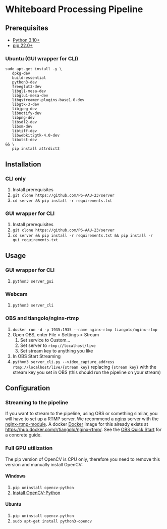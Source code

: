 # Whiteboard Processing Pipeline

## Prerequisites
- [Python 3.10+](https://www.python.org/downloads/)
- [pip 22.0+](https://pip.pypa.io/en/stable/installation/)

### Ubuntu (GUI wrapper for CLI)
```
sudo apt-get install -y \
   dpkg-dev 
   build-essential 
   python3-dev 
   freeglut3-dev 
   libgl1-mesa-dev 
   libglu1-mesa-dev
   libgstreamer-plugins-base1.0-dev 
   libgtk-3-dev 
   libjpeg-dev 
   libnotify-dev 
   libpng-dev 
   libsdl2-dev 
   libsm-dev 
   libtiff-dev 
   libwebkit2gtk-4.0-dev 
   libxtst-dev
&& \
   pip install attrdict3
```

## Installation

### CLI only
1. Install prerequisites
2. `git clone https://github.com/P6-AAU-23/server`
3. `cd server && pip install -r requirements.txt`

### GUI wrapper for CLI
1. Install prerequisites
2. `git clone https://github.com/P6-AAU-23/server`
3. `cd server && pip install -r requirements.txt && pip install -r gui_requirements.txt`

## Usage

### GUI wrapper for CLI
1. `python3 server_gui`

### Webcam
1. `python3 server_cli`

### OBS and tiangolo/nginx-rtmp
1. `docker run -d -p 1935:1935 --name nginx-rtmp tiangolo/nginx-rtmp`
2. Open OBS, enter File > Settings > Stream
   1. Set service to Custom...
   2. Set server to `rtmp://localhost/live`
   3. Set stream key to anything you like
3. In OBS Start Streaming
4. `python3 server_cli.py --video_capture_address rtmp://localhost/live/{stream key}` replacing `{stream key}` with the stream key you set in OBS (this should run the pipeline on your stream)

## Configuration

### Streaming to the pipeline
If you want to stream to the pipeline, using OBS or something similar, you will have to set up a RTMP server.
We recommend a [nginx](http://nginx.org/en/) server with the [nginx-rtmp-module](https://github.com/arut/nginx-rtmp-module).
A docker [Docker](https://www.docker.com/) image for this already exists at https://hub.docker.com/r/tiangolo/nginx-rtmp/.
See the [OBS Quick Start](#OBS-Quick-Start) for a concrete guide.

### Full GPU utilization
The pip version of OpenCV is CPU only, therefore you need to remove this version and manually install OpenCV:

#### Windows
1. `pip uninstall opencv-python`
2. [Install OpenCV-Python](https://docs.opencv.org/4.x/d5/de5/tutorial_py_setup_in_windows.html)

#### Ubuntu
1. `pip uninstall opencv-python`
2. `sudo apt-get install python3-opencv`


